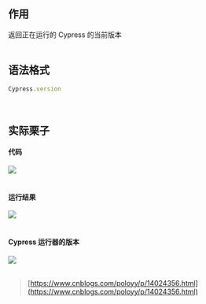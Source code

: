 
## 作用
返回正在运行的 Cypress 的当前版本  
 

## 语法格式

```javascript
Cypress.version
```
 

## 实际栗子

#### 代码
![](https://img2020.cnblogs.com/blog/1896874/202011/1896874-20201123144209355-1713530362.png)  
 

#### 运行结果
![](https://img2020.cnblogs.com/blog/1896874/202011/1896874-20201123144127721-815100696.png)  
 

#### Cypress 运行器的版本
![](https://img2020.cnblogs.com/blog/1896874/202011/1896874-20201123144131127-1349118355.png)  
 

> [https://www.cnblogs.com/poloyy/p/14024356.html](https://www.cnblogs.com/poloyy/p/14024356.html)

